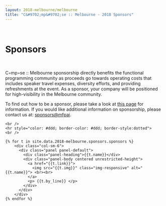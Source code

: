 ```yaml
---
layout: 2018-melbourne/melbourne
title: "C&#9702;mp&#9702;se :: Melbourne - 2018 Sponsors"
---
```


<style type="text/css">
		.panel-default .panel-body.unrestricted-height {
			max-height: none;
		}
</style>

<div class="sep talk melbourne" data-stellar-background-ratio="0.5" style="background-position: 50% -91.5px;"></div>
<br />

<div class="container">

  <h1 class="centered">Sponsors</h1>
  <br />

  <div class="row">
    <div class="col-sm-offset-2 col-sm-8">
      <p>
        C&#9702;mp&#9702;se :: Melbourne sponsorship directly benefits the functional programming community as
        proceeds go towards operating costs that includes speaker travel expenses,
        diversity efforts, and providing refreshments at the event. As a sponsor, your
        company will be positioned for high-visibility in the Melbourne community.
      </p>
      <p>
        To find out how to be a sponsor, please take a look at
        <a href="/2018-melbourne/sponsorship-prospectus/">this page</a>
        for information. If you would like additional information on sponsorship,
        please contact us at: <a href="sponsors@mfpai">sponsors@mfpai</a>.
      </p>
      <!-- <h3> More details coming soon... </h3> -->
    </div>
  </div>
  <div class="row">

    <br />
    <hr style="color: #ddd; border-color: #ddd; border-style:dotted">
    <br />

    {% for t in site.data.2018-melbourne.sponsors.sponsors %}
        <div class="col-sm-6">
          <div class="panel panel-default">
            <div class="panel-heading">{{t.name}}</div>
            <div class="panel-body centered unrestricted-height">
              <a href="{{t.link}}">
                <img src="{{t.img}}" class="img-responsive" alt="{{t.name}}"> <br><br>
              </a>
              <p> {{t.by_line}} </p>
            </div>
          </div>
        </div>
    {% endfor %}
  </div>
</div>
